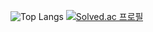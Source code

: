 ![Top Langs](https://github-readme-stats.vercel.app/api/top-langs/?username=DHniyeo)
[![Solved.ac
프로필](http://mazassumnida.wtf/api/generate_badge?boj=ehdgns915)](https://solved.ac/ehdgns915)
